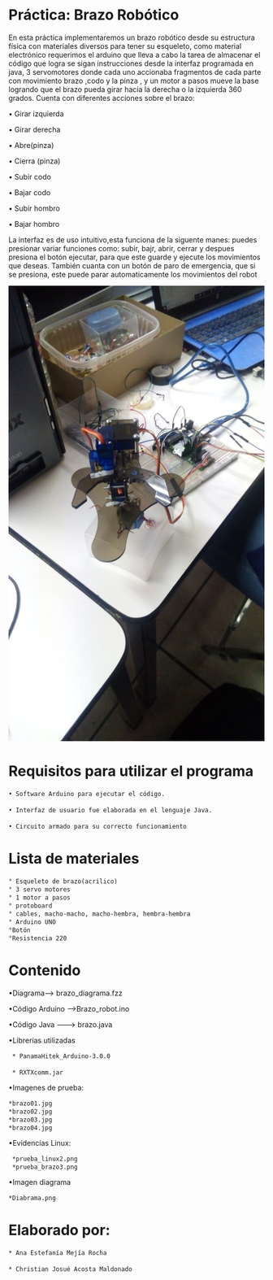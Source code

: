 
# Práctica: Brazo Robótico

En esta práctica implementaremos un brazo robótico desde su estructura física con materiales diversos para tener su esqueleto, como material electrónico requerimos el arduino que lleva a cabo la tarea de almacenar el código que logra se sigan instrucciones desde la interfaz programada en java, 3 servomotores donde cada uno accionaba fragmentos de cada parte con movimiento brazo ,codo y la pinza , y un motor a pasos mueve la base logrando que el brazo pueda girar hacia la derecha o la izquierda 360 grados. 
Cuenta con diferentes acciones sobre el brazo:

• Girar izquierda

• Girar derecha

• Abre(pinza)

• Cierra (pinza)

• Subir codo

• Bajar codo

• Subir hombro

• Bajar hombro

La interfaz es de uso intuitivo,esta funciona de la siguente manes:
puedes presionar variar funciones como: subir, bajr, abrir, cerrar y despues presiona el botón ejecutar, para que este guarde y ejecute los movimientos que deseas.
También cuanta con un botón de paro de emergencia, que si se presiona, este puede parar automaticamente los movimientos del robot

![alt text](https://github.com/AnaEStefania23/BrazoRobotico/blob/master/brazo01.jpg)


# Requisitos para utilizar el programa

    • Software Arduino para ejecutar el código.
    
    • Interfaz de usuario fue elaborada en el lenguaje Java.
    
    • Circuito armado para su correcto funcionamiento 
    
 # Lista de materiales
    ° Esqueleto de brazo(acrilico) 
    ° 3 servo motores
    ° 1 motor a pasos
    ° protoboard
    ° cables, macho-macho, macho-hembra, hembra-hembra
    ° Arduino UNO
    °Botón
    °Resistencia 220
    
# Contenido
•Diagrama--> brazo_diagrama.fzz

•Código Arduino -->Brazo_robot.ino

•Código Java --->  brazo.java

•Librerías utilizadas

     * PanamaHitek_Arduino-3.0.0
     
     * RXTXcomm.jar

•Imagenes de prueba:
    
    *brazo01.jpg	
    *brazo02.jpg
    *brazo03.jpg
    *brazo04.jpg

•Evidencias Linux:
    
     *prueba_linux2.png
     *prueba_brazo3.png

•Imagen diagrama
    
    *Diabrama.png





# Elaborado por:
    * Ana Estefanía Mejía Rocha

    * Christian Josué Acosta Maldonado


